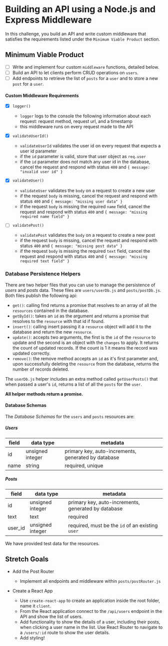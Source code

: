 # Building an API using a Node.js and Express Middleware

In this challenge, you build an API and write custom middleware that satisfies the requirements listed under the `Minimum Viable Product` section.

## Minimum Viable Product

-  [ ] Write and implement four custom `middleware` functions, detailed below.
-  [ ] Build an API to let clients perform CRUD operations on `users`.
-  [ ] Add endpoints to retrieve the list of `posts` for a `user` and to store a new `post` for a `user`.

#### Custom Middleware Requirements

-  [x] `logger()`

   -  `logger` logs to the console the following information about each request: request method, request url, and a timestamp
   -  this middleware runs on every request made to the API

-  [x] `validateUserId()`

   -  `validateUserId` validates the user id on every request that expects a user id parameter
   -  if the `id` parameter is valid, store that user object as `req.user`
   -  if the `id` parameter does not match any user id in the database, cancel the request and respond with status `400` and `{ message: "invalid user id" }`

-  [x] `validateUser()`

   -  `validateUser` validates the `body` on a request to create a new user
   -  if the request `body` is missing, cancel the request and respond with status `400` and `{ message: "missing user data" }`
   -  if the request `body` is missing the required `name` field, cancel the request and respond with status `400` and `{ message: "missing required name field" }`

-  [ ] `validatePost()`
   -  `validatePost` validates the `body` on a request to create a new post
   -  if the request `body` is missing, cancel the request and respond with status `400` and `{ message: "missing post data" }`
   -  if the request `body` is missing the required `text` field, cancel the request and respond with status `400` and `{ message: "missing required text field" }`

### Database Persistence Helpers

There are two helper files that you can use to manage the persistence of _users_ and _posts_ data. These files are `users/userDb.js` and `posts/postDb.js`. Both files publish the following api:

-  `get()`: calling find returns a promise that resolves to an array of all the `resources` contained in the database.
-  `getById()`: takes an `id` as the argument and returns a promise that resolves to the `resource` with that id if found.
-  `insert()`: calling insert passing it a `resource` object will add it to the database and return the new `resource`.
-  `update()`: accepts two arguments, the first is the `id` of the `resource` to update and the second is an object with the `changes` to apply. It returns the count of updated records. If the count is 1 it means the record was updated correctly.
-  `remove()`: the remove method accepts an `id` as it's first parameter and, upon successfully deleting the `resource` from the database, returns the number of records deleted.

The `userDb.js` helper includes an extra method called `getUserPosts()` that when passed a user's `id`, returns a list of all the `posts` for the `user`.

**All helper methods return a promise.**

#### Database Schemas

The _Database Schemas_ for the `users` and `posts` resources are:

##### Users

| field | data type        | metadata                                            |
| ----- | ---------------- | --------------------------------------------------- |
| id    | unsigned integer | primary key, auto-increments, generated by database |
| name  | string           | required, unique                                    |

##### Posts

| field   | data type        | metadata                                            |
| ------- | ---------------- | --------------------------------------------------- |
| id      | unsigned integer | primary key, auto-increments, generated by database |
| text    | text             | required                                            |
| user_id | unsigned integer | required, must be the `id` of an existing `user`    |

We have provided test data for the resources.

## Stretch Goals

-  Add the Post Router

   -  Implement all endpoints and middleware within `posts/postRouter.js`

-  Create a React App
   -  Use `create-react-app` to create an application inside the root folder, name it `client`.
   -  From the React application connect to the `/api/users` endpoint in the API and show the list of users.
   -  Add functionality to show the details of a user, including their posts, when clicking a user name in the list. Use React Router to navigate to a `/users/:id` route to show the user details.
   -  Add styling!

